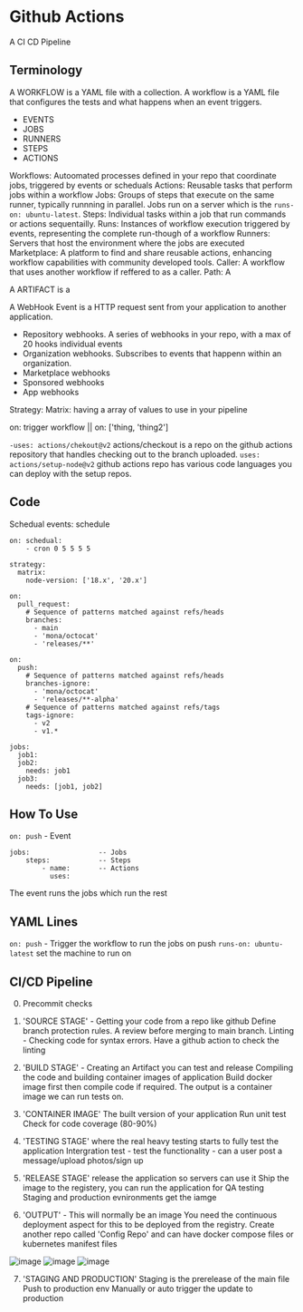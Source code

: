 # Github Actions

A CI CD Pipeline

## Terminology

A WORKFLOW is a YAML file with a collection.
A workflow is a YAML file that configures the tests and what happens when an event triggers.

- EVENTS
- JOBS
- RUNNERS
- STEPS
- ACTIONS

Workflows: Autoomated processes defined in your repo that coordinate jobs, triggered by events or scheduals
Actions: Reusable tasks that perform jobs within a workflow
Jobs: Groups of steps that execute on the same runner, typically runnning in parallel. Jobs run on a server which is the `runs-on: ubuntu-latest`.
Steps: Individual tasks within a job that run commands or actions sequentailly.
Runs: Instances of workflow execution triggered by events, representing the complete run-though of a workflow
Runners: Servers that host the environment where the jobs are executed
Marketplace: A platform to find and share reusable actions, enhancing workflow capabilities with community developed tools.
Caller: A workflow that uses another workflow if reffered to as a caller.
Path: A

A ARTIFACT is a

A WebHook Event is a HTTP request sent from your application to another application. 
- Repository webhooks. A series of webhooks in your repo, with a max of 20 hooks individual events
- Organization webhooks. Subscribes to events that happenn within an organization.
- Marketplace webhooks
- Sponsored webhooks
- App webhooks

Strategy:
Matrix: having a array of values to use in your pipeline

on: trigger workflow || on: ['thing, 'thing2']

`-uses: actions/chekout@v2` actions/checkout is a repo on the github actions repository that handles checking out to the branch uploaded.
`uses: actions/setup-node@v2` github actions repo has various code languages you can deploy with the setup repos.

## Code 

Schedual events: schedule
```
on: schedual:
    - cron 0 5 5 5 5 
```

```
strategy:
  matrix:
    node-version: ['18.x', '20.x']
```

```
on:
  pull_request:
    # Sequence of patterns matched against refs/heads
    branches:
      - main
      - 'mona/octocat'
      - 'releases/**'
```

```
on:
  push:
    # Sequence of patterns matched against refs/heads
    branches-ignore:
      - 'mona/octocat'
      - 'releases/**-alpha'
    # Sequence of patterns matched against refs/tags
    tags-ignore:
      - v2
      - v1.*
```

```
jobs:
  job1:
  job2:
    needs: job1
  job3:
    needs: [job1, job2]
```

## How To Use

`on: push` - Event

```
jobs:                 -- Jobs
    steps:            -- Steps
        - name:       -- Actions
          uses:
```

The event runs the jobs which run the rest

## YAML Lines

`on: push` - Trigger the workflow to run the jobs on push
`runs-on: ubuntu-latest` set the machine to run on

## CI/CD Pipeline

0. Precommit checks

1. 'SOURCE STAGE' - Getting your code from a repo like github
Define branch protection rules. A review before merging to main branch.
Linting - Checking code for syntax errors. Have a github action to check the linting

2. 'BUILD STAGE' - Creating an Artifact you can test and release
Compiling the code and building container images of application
Build docker image first then compile code if required.
The output is a container image we can run tests on.

3. 'CONTAINER IMAGE' The built version of your application
Run unit test
Check for code coverage (80-90%)

4. 'TESTING STAGE' where the real heavy testing starts to fully test the application
Intergration test - test the functionality - can a user post a message/upload photos/sign up

5. 'RELEASE STAGE' release the application so servers can use it
Ship the image to the registery, you can run the application for QA testing
Staging and production evnironments get the iamge

6. 'OUTPUT' - This will normally be an image
You need the continuous deployment aspect for this to be deployed from the registry.
Create another repo called 'Config Repo' and can have docker compose files or kubernetes manifest files

![image](https://github.com/user-attachments/assets/48929bab-272b-4aff-9662-55032593d6c4)
![image](https://github.com/user-attachments/assets/1a528b09-8286-4753-9839-afec56abab5e)
![image](https://github.com/user-attachments/assets/e2d86e14-bfa5-44f2-a16e-0cc3d49ff288)


7. 'STAGING AND PRODUCTION'
Staging is the prerelease of the main file
Push to production env
Manually or auto trigger the update to production



